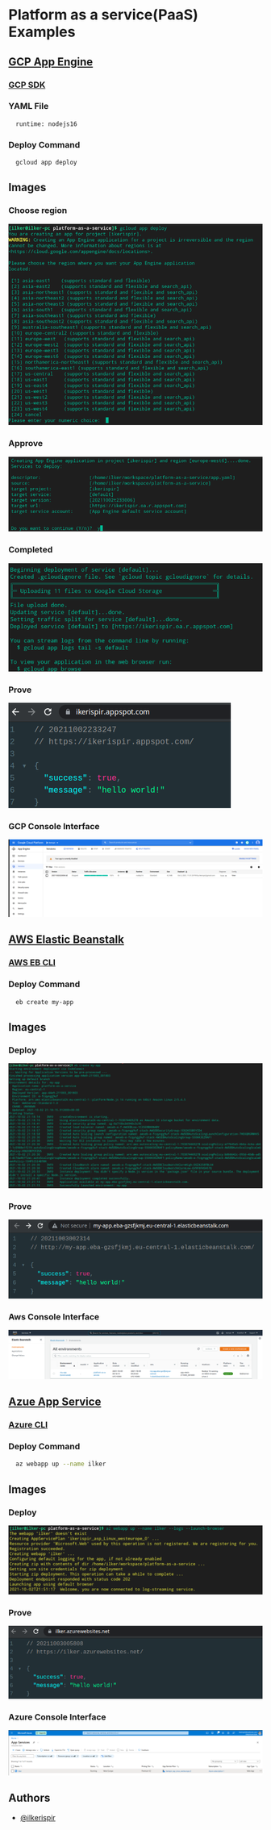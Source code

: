 # Platform as a service(PaaS) Examples

## [GCP App Engine](https://cloud.google.com/appengine)

### [GCP SDK](https://cloud.google.com/sdk)

###  YAML File
```bash
  runtime: nodejs16
```

###  Deploy Command
```bash
  gcloud app deploy
```
## Images
### Choose region
![1](images/app-engine/1.png)

### Approve
![2](images/app-engine/2.png)

### Completed
![3](images/app-engine/3.png)

### Prove
![4](images/app-engine/4.png)

### GCP Console Interface
![4](images/app-engine/5.png)

## [AWS Elastic Beanstalk](https://aws.amazon.com/elasticbeanstalk/)

### [AWS EB CLI](https://docs.aws.amazon.com/elasticbeanstalk/latest/dg/eb-cli3-install.html)

###  Deploy Command
```bash
  eb create my-app
```
## Images
### Deploy
![1](images/elastic-beanstalk/1.png)

### Prove
![2](images/elastic-beanstalk/2.png)

### Aws Console Interface
![3](images/elastic-beanstalk/3.png)

## [Azue App Service](https://azure.microsoft.com/en-us/services/app-service/)

### [Azure CLI](https://docs.microsoft.com/en-us/cli/azure/)

###  Deploy Command
```bash
  az webapp up --name ilker
```
## Images
### Deploy
![1](images/app-service/1.png)

### Prove
![2](images/app-service/2.png)

### Azure Console Interface
![3](images/app-service/3.png)


## Authors

- [@ilkerispir](https://www.github.com/ilkerispir)